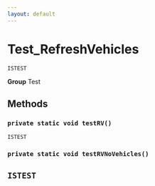 ```yaml
---
layout: default
---
```

# Test_RefreshVehicles

`ISTEST`



**Group** Test

## Methods
### `private static void testRV()`

`ISTEST`
### `private static void testRVNoVehicles()`

`ISTEST`
---
